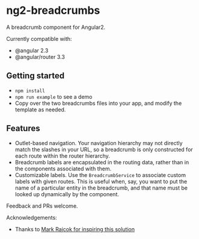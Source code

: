 # ng2-breadcrumbs

A breadcrumb component for Angular2.

Currently compatible with:
 * @angular 2.3
 * @angular/router 3.3

## Getting started
* `npm install`
* `npm run example` to see a demo
* Copy over the two breadcrumbs files into your app, and modify the template as needed.

## Features
* Outlet-based navigation.  Your navigation hierarchy may not directly match the slashes in your URL, so a breadcrumb is only constructed for each route within the router hierarchy.
* Breadcrumb labels are encapsulated in the routing data, rather than in the components associated with them.
* Customizable labels.  Use the `BreadcrumbService` to associate custom labels with given routes.  This is useful when, say, you want to put the name of a particular entity in the breadcrumb, and that name must be looked up dynamically by the component.

Feedback and PRs welcome.

Acknowledgements: 
* Thanks to [Mark Rajcok for inspiring this solution](http://stackoverflow.com/a/38808735/331791)
